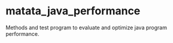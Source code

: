 # matata_java_performance
Methods and test program to evaluate and optimize java program performance.
